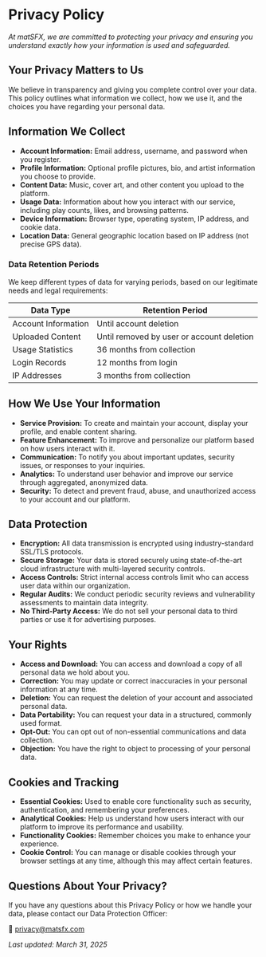 # Privacy Policy

*At matSFX, we are committed to protecting your privacy and ensuring you understand exactly how your information is used and safeguarded.*

## Your Privacy Matters to Us

We believe in transparency and giving you complete control over your data. This policy outlines what information we collect, how we use it, and the choices you have regarding your personal data.

## Information We Collect

- **Account Information:** Email address, username, and password when you register.
- **Profile Information:** Optional profile pictures, bio, and artist information you choose to provide.
- **Content Data:** Music, cover art, and other content you upload to the platform.
- **Usage Data:** Information about how you interact with our service, including play counts, likes, and browsing patterns.
- **Device Information:** Browser type, operating system, IP address, and cookie data.
- **Location Data:** General geographic location based on IP address (not precise GPS data).

### Data Retention Periods

We keep different types of data for varying periods, based on our legitimate needs and legal requirements:

| Data Type | Retention Period |
|-----------|------------------|
| Account Information | Until account deletion |
| Uploaded Content | Until removed by user or account deletion |
| Usage Statistics | 36 months from collection |
| Login Records | 12 months from login |
| IP Addresses | 3 months from collection |

## How We Use Your Information

- **Service Provision:** To create and maintain your account, display your profile, and enable content sharing.
- **Feature Enhancement:** To improve and personalize our platform based on how users interact with it.
- **Communication:** To notify you about important updates, security issues, or responses to your inquiries.
- **Analytics:** To understand user behavior and improve our service through aggregated, anonymized data.
- **Security:** To detect and prevent fraud, abuse, and unauthorized access to your account and our platform.

## Data Protection

- **Encryption:** All data transmission is encrypted using industry-standard SSL/TLS protocols.
- **Secure Storage:** Your data is stored securely using state-of-the-art cloud infrastructure with multi-layered security controls.
- **Access Controls:** Strict internal access controls limit who can access user data within our organization.
- **Regular Audits:** We conduct periodic security reviews and vulnerability assessments to maintain data integrity.
- **No Third-Party Access:** We do not sell your personal data to third parties or use it for advertising purposes.

## Your Rights

- **Access and Download:** You can access and download a copy of all personal data we hold about you.
- **Correction:** You may update or correct inaccuracies in your personal information at any time.
- **Deletion:** You can request the deletion of your account and associated personal data.
- **Data Portability:** You can request your data in a structured, commonly used format.
- **Opt-Out:** You can opt out of non-essential communications and data collection.
- **Objection:** You have the right to object to processing of your personal data.

## Cookies and Tracking

- **Essential Cookies:** Used to enable core functionality such as security, authentication, and remembering your preferences.
- **Analytical Cookies:** Help us understand how users interact with our platform to improve its performance and usability.
- **Functionality Cookies:** Remember choices you make to enhance your experience.
- **Cookie Control:** You can manage or disable cookies through your browser settings at any time, although this may affect certain features.

## Questions About Your Privacy?

If you have any questions about this Privacy Policy or how we handle your data, please contact our Data Protection Officer:

📧 privacy@matsfx.com

*Last updated: March 31, 2025*
